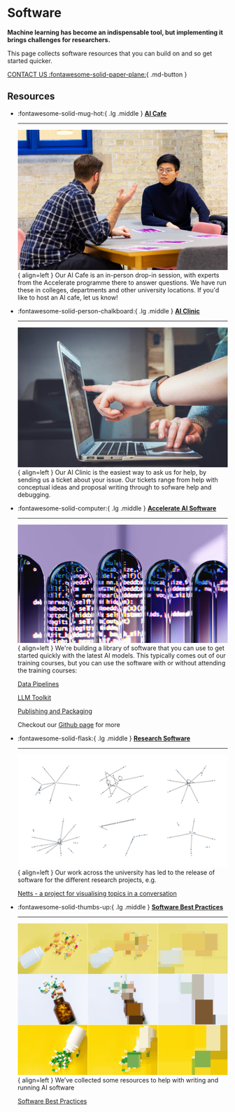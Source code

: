 # Software


**Machine learning has become an indispensable tool, but implementing it brings challenges for researchers.**

This page collects software resources that you can build on and so get started quicker.

[CONTACT US :fontawesome-solid-paper-plane:](mailto:accelerate-mle@cst.cam.ac.uk){ .md-button }

## Resources

<div class="grid cards" markdown>

-   :fontawesome-solid-mug-hot:{ .lg .middle } [__AI Cafe__](https://acceleratescience.github.io/machine-learning-clinic)

    ---
    ![AI Cafe](imgs/IMG_9492.jpg){ align=left }
    Our AI Cafe is an in-person drop-in session, with experts from the Accelerate programme there to answer questions. We have run these in colleges, departments and other university locations. If you'd like to host an AI cafe, let us know!

</div>


<div class="grid cards" markdown>

-   :fontawesome-solid-person-chalkboard:{ .lg .middle } [__AI Clinic__](https://forms.office.com/Pages/ResponsePage.aspx?id=RQSlSfq9eUut41R7TzmG6SaVOxbmBOdAg9GzbnrB5IRUNDhIUjNCRkI0SjFaV1Y2VDRTR1pPWTNKOS4u)

    ---
    ![AI Clinic](imgs/john-schnobrich-FlPc9_VocJ4-unsplash.jpg){ align=left }
    Our AI Clinic is the easiest way to ask us for help, by sending us a ticket about your issue. Our tickets range from help with conceptual ideas and proposal writing through to sofware help and debugging. 

</div>




<div class="grid cards" markdown>

-   :fontawesome-solid-computer:{ .lg .middle } [__Accelerate AI Software__](https://github.com/acceleratescience)

    ---
    ![Software](imgs/llm.png){ align=left }
    We're building a library of software that you can use to get started quickly with the latest AI models. This typically comes out of our training courses, but you can use the software with or without attending the training courses:
    
    [Data Pipelines](https://github.com/acceleratescience/data-school-Spring23)
    
    [LLM Toolkit](https://github.com/acceleratescience/large-language-models)

    [Publishing and Packaging](https://github.com/acceleratescience/packaging-publishing)
    
    Checkout our [Github page](https://github.com/acceleratescience) for more

</div>



<div class="grid cards" markdown>

-   :fontawesome-solid-flask:{ .lg .middle } [__Research Software__](https://github.com/acceleratescience)

    ---
    ![NETTS](imgs/netts.png){ align=left }
    Our work across the university has led to the release of software for the different research projects, e.g.
    
    [Netts - a project for visualising topics in a conversation](https://pypi.org/project/netts/0.2.0rc1/)
    
</div>

<div class="grid cards" markdown>

-   :fontawesome-solid-thumbs-up:{ .lg .middle } [__Software Best Practices__](software/best-practice.md)

    ---
    ![Best Practice](imgs/rens-dimmendaal_banjong-raksaphakdee_medicines_2000x1440.png){ align=left }
    We’ve collected some resources to help with writing and running AI software

    [Software Best Practices](software/best-practice.md)
    
</div>
